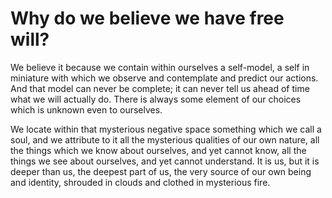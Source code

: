 # Why do we believe we have free will?

We believe it because we contain within ourselves a self-model, a self in miniature with which we observe and contemplate and predict our actions. And that model can never be complete; it can never tell us ahead of time what we will actually do. There is always some element of our choices which is unknown even to ourselves.

We locate within that mysterious negative space something which we call a soul, and we attribute to it all the mysterious qualities of our own nature, all the things which we know about ourselves, and yet cannot know, all the things we see about ourselves, and yet cannot understand. It is us, but it is deeper than us, the deepest part of us, the very source of our own being and identity, shrouded in clouds and clothed in mysterious fire.